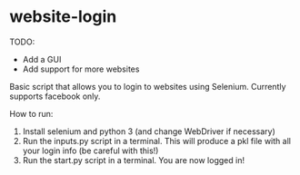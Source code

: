 # website-login

TODO:
- Add a GUI
- Add support for more websites

Basic script that allows you to login to websites using Selenium. Currently supports facebook only.

How to run:
1. Install selenium and python 3 (and change WebDriver if necessary)
2. Run the inputs.py script in a terminal. This will produce a pkl file with all your login info (be careful with this!)
3. Run the start.py script in a terminal. You are now logged in!
